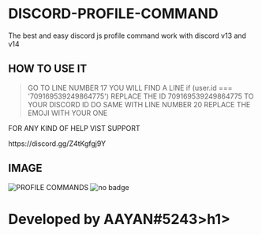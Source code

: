 # DISCORD-PROFILE-COMMAND
The best and easy discord js profile command work with discord v13 and v14 
## HOW TO USE IT ##
> GO TO LINE NUMBER 17 YOU WILL FIND A LINE if (user.id === '709169539249864775') REPLACE THE ID 709169539249864775 TO YOUR DISCORD ID 
> DO SAME WITH LINE NUMBER 20
> REPLACE THE EMOJI WITH YOUR ONE 
<p> FOR ANY KIND OF HELP VIST SUPPORT <p>
 https://discord.gg/Z4tKgfgj9Y 

## IMAGE 
![PROFILE COMMANDS](https://user-images.githubusercontent.com/72643921/180396388-03cb553b-c58a-4774-a99d-2133cc8b9c6c.PNG)
![no badge](https://user-images.githubusercontent.com/72643921/180396432-1f55659a-e69d-4e43-a63b-c350ec2534d7.PNG)


<h1> Developed by AAYAN#5243>h1>

